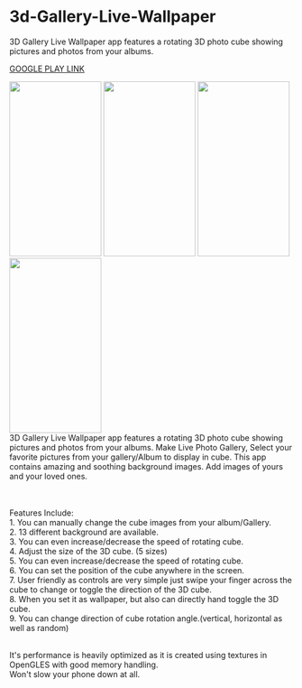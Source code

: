 # 3d-Gallery-Live-Wallpaper
3D Gallery Live Wallpaper app features a rotating 3D photo cube showing pictures and photos from your albums.

<a href="https://play.google.com/store/apps/details?id=com.drunk3nm.gallery"> GOOGLE PLAY LINK </a>

<div style="float:right">
  <img src="https://play-lh.googleusercontent.com/i8vFud37JBKD9vs1i0JABLJgUmYCQIB0NMiSfyAZPCXe6tGd7YkyezIAD3viELHeYA=w720-h310-rw" width="163" height="310" />
  <img src="https://play-lh.googleusercontent.com/YacG2le57nQFM2VsDBt2xtYynQohz-E-ZQYieAAdEJ0i7yGVHgrjKptQSLfsiwn4pwED=w720-h310-rw" width="163" height="310" />
  <img src="https://play-lh.googleusercontent.com/TtLTBiTBlvUjeIeBxNilgyHhnslMETr32ZONuxzOZGbIY3f6VBB3PyvFgu80moGvjLY=w720-h310-rw" width="163" height="310" />
  <img src="https://play-lh.googleusercontent.com/BU95gl21SXHqHZpn3tcMB-PC9ZWEJ5yZ226srAOwXZrC6vNWH8hHvEsZNozQe2txlgE=w720-h310-rw" width="163" height="310" />
</div>
<br/>
<p>3D Gallery Live Wallpaper app features a rotating 3D photo cube showing pictures and photos from your albums. Make Live Photo Gallery, Select your favorite pictures from your gallery/Album to display in cube. This app contains amazing and soothing background images. Add images of yours and your loved ones.</p>
<br/><br/>
Features Include:<br/>
1. You can manually change the cube images from your album/Gallery.<br/>
2. 13 different background are available.<br/>
3. You can even increase/decrease the speed of rotating cube.<br/>
4. Adjust the size of the 3D cube. (5 sizes)<br/>
5. You can even increase/decrease the speed of rotating cube.<br/>
6. You can set the position of the cube anywhere in the screen.<br/>
7. User friendly as controls are very simple just swipe your finger across the cube to change or toggle the direction of the 3D cube.<br/>
8. When you set it as wallpaper, but also can directly hand toggle the 3D cube.<br/>
9. You can change direction of cube rotation angle.(vertical, horizontal as well as random)<br/><br/>

It's performance is heavily optimized as it is created using textures in OpenGLES with good memory handling.<br/>
Won't slow your phone down at all.

